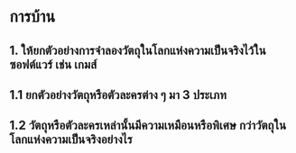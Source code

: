 # การบ้าน

## 1. ให้ยกตัวอย่างการจำลองวัตถุในโลกแห่งความเป็นจริงไว้ในซอฟต์แวร์ เช่น เกมส์   

## 1.1 ยกตัวอย่างวัตถุหรือตัวละครต่าง ๆ  มา 3 ประเภท  

## 1.2 วัตถุหรือตัวละครเหล่านั้นมีความเหมือนหรือพิเศษ กว่าวัตถุในโลกแห่งความเป็นจริงอย่างไร  
